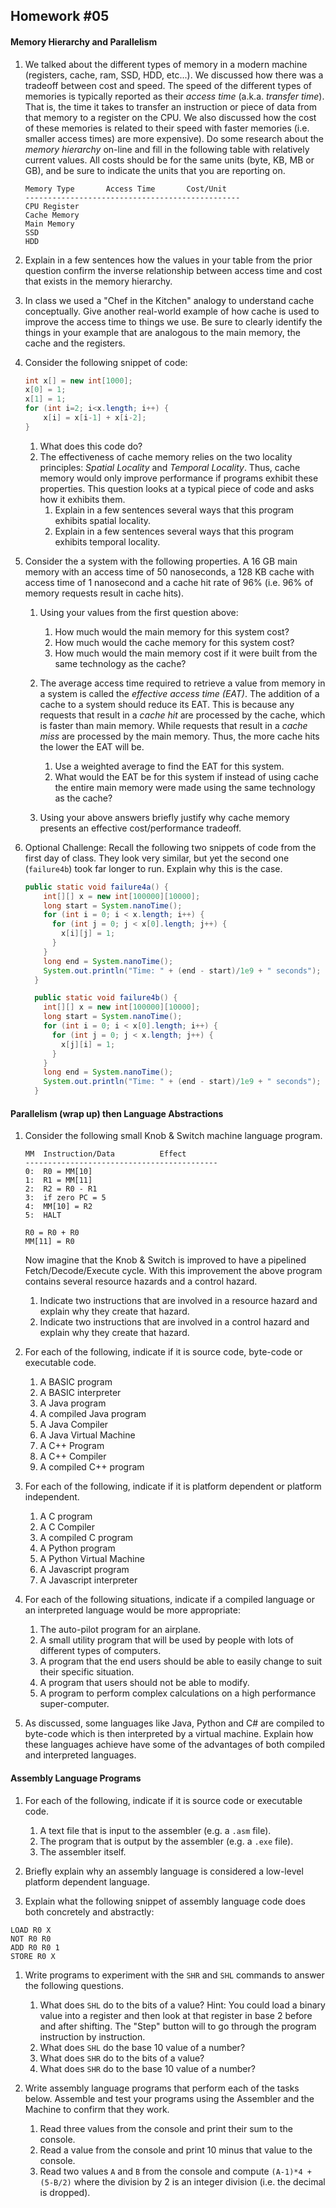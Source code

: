 ## Homework #05

#### Memory Hierarchy and Parallelism

1. We talked about the different types of memory in a modern machine (registers, cache, ram, SSD, HDD, etc...).  We discussed how there was a tradeoff between cost and speed. The speed of the different types of memories is typically reported as their _access time_ (a.k.a. _transfer time_). That is, the time it takes to transfer an instruction or piece of data from that memory to a register on the CPU. We also discussed how the cost of these memories is related to their speed with faster memories (i.e. smaller access times) are more expensive). Do some research about the _memory hierarchy_ on-line and fill in the following table with relatively current values.  All costs should be for the same units (byte, KB, MB or GB), and be sure to indicate the units that you are reporting on.

   ```
   Memory Type       Access Time       Cost/Unit
   ------------------------------------------------
   CPU Register
   Cache Memory
   Main Memory
   SSD
   HDD
   ```

1. Explain in a few sentences how the values in your table from the prior question confirm the inverse relationship between access time and cost that exists in the memory hierarchy.

1. In class we used a "Chef in the Kitchen" analogy to understand cache  conceptually.  Give another real-world example of how cache is used to improve the access time to things we use.  Be sure to clearly identify the things in your example that are analogous to the main memory, the cache and the registers.

1. Consider the following snippet of code:  
   ```java
   int x[] = new int[1000];
   x[0] = 1;
   x[1] = 1;
   for (int i=2; i<x.length; i++) {
       x[i] = x[i-1] + x[i-2];
   }
   ```
   1. What does this code do?
   1. The effectiveness of cache memory relies on the two locality principles: _Spatial Locality_ and _Temporal Locality_.  Thus, cache memory would only improve performance if programs exhibit these properties.  This question looks at a typical piece of code and asks how it exhibits them.  
      1. Explain in a few sentences several ways that this program exhibits spatial locality.
      1. Explain in a few sentences several ways that this program exhibits temporal locality.

1. Consider the a system with the following properties.  A 16 GB main memory with an access time of 50 nanoseconds, a 128 KB cache with access time of 1 nanosecond and a cache hit rate of 96% (i.e. 96% of memory requests result in cache hits).

   1. Using your values from the first question above:
      1. How much would the main memory for this system cost?
      1. How much would the cache memory for this system cost?
      1. How much would the main memory cost if it were built from the same technology as the cache?

   1. The average access time required to retrieve a value from memory in a system is called the _effective access time (EAT)_.  The addition of a cache to a system should reduce its EAT.  This is because any requests that result in a _cache hit_ are processed by the cache, which is faster than main memory. While requests that result in a _cache miss_ are processed by the main memory. Thus, the more cache hits the lower the EAT will be.  

      1. Use a weighted average to find the EAT for this system.
      1. What would the EAT be for this system if instead of using cache the entire main memory were made using the same technology as the cache?

   1. Using your above answers briefly justify why cache memory presents an effective cost/performance tradeoff.

1. Optional Challenge: Recall the following two snippets of code from the first day of class.  They look very similar, but yet the second one (`failure4b`) took far longer to run.  Explain why this is the case.
   ```java
   public static void failure4a() {
       int[][] x = new int[100000][10000];
       long start = System.nanoTime();
       for (int i = 0; i < x.length; i++) {
         for (int j = 0; j < x[0].length; j++) {
           x[i][j] = 1;
         }
       }
       long end = System.nanoTime();
       System.out.println("Time: " + (end - start)/1e9 + " seconds");
     }

     public static void failure4b() {
       int[][] x = new int[100000][10000];
       long start = System.nanoTime();
       for (int i = 0; i < x[0].length; i++) {
         for (int j = 0; j < x.length; j++) {
           x[j][i] = 1;
         }
       }
       long end = System.nanoTime();
       System.out.println("Time: " + (end - start)/1e9 + " seconds");
     }
     ```

#### Parallelism (wrap up) then Language Abstractions

1. Consider the following small Knob & Switch machine language program.
   ```
   MM  Instruction/Data          Effect
   -------------------------------------------
   0:  R0 = MM[10]
   1:  R1 = MM[11]
   2:  R2 = R0 - R1
   3:  if zero PC = 5
   4:  MM[10] = R2
   5:  HALT

   R0 = R0 + R0
   MM[11] = R0

   ```
   Now imagine that the Knob & Switch is improved to have a pipelined Fetch/Decode/Execute cycle. With this improvement the above program contains several resource hazards and a control hazard.

   1. Indicate two instructions that are involved in a resource hazard and explain why they create that hazard.
   1. Indicate two instructions that are involved in a control hazard and explain why they create that hazard.

1. For each of the following, indicate if it is source code, byte-code or executable code.
   1. A BASIC program
   1. A BASIC interpreter
   1. A Java program
   1. A compiled Java program
   1. A Java Compiler
   1. A Java Virtual Machine
   1. A C++ Program
   1. A C++ Compiler
   1. A compiled C++ program

1. For each of the following, indicate if it is platform dependent or platform independent.
   1. A C program
   1. A C Compiler
   1. A compiled C program
   1. A Python program
   1. A Python Virtual Machine
   1. A Javascript program
   1. A Javascript interpreter

1. For each of the following situations, indicate if a compiled language or an interpreted language would be more appropriate:
   1. The auto-pilot program for an airplane.
   1. A small utility program that will be used by people with lots of different types of computers.
   1. A program that the end users should be able to easily change to suit their specific situation.
   1. A program that users should not be able to modify.
   1. A program to perform complex calculations on a high performance super-computer.

1. As discussed, some languages like Java, Python and C# are compiled to byte-code which is then interpreted by a virtual machine. Explain how these languages achieve have some of the advantages of both compiled and interpreted languages.

#### Assembly Language Programs  

1. For each of the following, indicate if it is source code or executable code.
   1. A text file that is input to the assembler (e.g. a `.asm` file).
   1. The program that is output by the assembler (e.g. a `.exe` file).
   1. The assembler itself.

1. Briefly explain why an assembly language is considered a low-level platform dependent language.

1. Explain what the following snippet of assembly language code does both concretely and abstractly:
```
LOAD R0 X
NOT R0 R0
ADD R0 R0 1
STORE R0 X
```

1. Write programs to experiment with the `SHR` and `SHL` commands to answer the following questions.
   1. What does `SHL` do to the bits of a value? Hint: You could load a binary value into a register and then look at that register in base 2 before and after shifting.  The "Step" button will to go through the program instruction by instruction.
   1. What does `SHL` do the base 10 value of a number?
   1. What does `SHR` do to the bits of a value?
   1. What does `SHR` do to the base 10 value of a number?

1. Write assembly language programs that perform each of the tasks below. Assemble and test your programs using the Assembler and the Machine to confirm that they work.
   1. Read three values from the console and print their sum to the console.
   1. Read a value from the console and print 10 minus that value to the console.
   1. Read two values `A` and `B` from the console and compute `(A-1)*4 + (5-B/2)` where the division by 2 is an integer division (i.e. the decimal is dropped).
